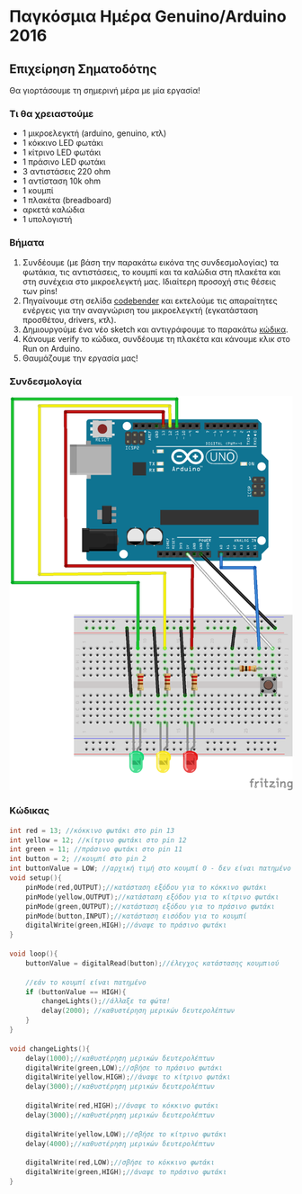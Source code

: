# Παγκόσμια Ημέρα Genuino/Arduino 2016
## Επιχείρηση Σηματοδότης

Θα γιορτάσουμε τη σημερινή μέρα με μία εργασία!

### Τι θα χρειαστούμε
- 1 μικροελεγκτή (arduino, genuino, κτλ)
- 1 κόκκινο LED φωτάκι
- 1 κίτρινο LED φωτάκι
- 1 πράσινο LED φωτάκι
- 3 αντιστάσεις 220 ohm
- 1 αντίσταση 10k ohm
- 1 κουμπί
- 1 πλακέτα (breadboard)
- αρκετά καλώδια
- 1 υπολογιστή

### Βήματα
1. Συνδέουμε (με βάση την παρακάτω εικόνα της συνδεσμολογίας) τα φωτάκια, τις αντιστάσεις, το κουμπί και τα καλώδια στη πλακέτα και στη συνέχεια στο μικροελεγκτή μας. Ιδιαίτερη προσοχή στις θέσεις των pins!
2. Πηγαίνουμε στη σελίδα [codebender](http://codebender.cc) και εκτελούμε τις απαραίτητες ενέργεις για την αναγνώριση του μικροελεγκτή (εγκατάσταση προσθέτου, drivers, κτλ).
3. Δημιουργούμε ένα νέο sketch και αντιγράφουμε το παρακάτω [κώδικα](https://github.com/sortingbubbles/genuino-day-2016#%CE%9A%CF%8E%CE%B4%CE%B9%CE%BA%CE%B1%CF%82).
4. Κάνουμε verify το κώδικα, συνδέουμε τη πλακέτα και κάνουμε κλικ στο Run on Arduino.
5. Θαυμάζουμε την εργασία μας!

### Συνδεσμολογία
![alt text](https://github.com/sortingbubbles/genuino-day-2016/blob/master/sketch.png "Εικόνα Πλακέτας")

### Κώδικας
```c
int red = 13; //κόκκινο φωτάκι στο pin 13
int yellow = 12; //κίτρινο φωτάκι στο pin 12
int green = 11; //πράσινο φωτάκι στο pin 11
int button = 2; //κουμπί στο pin 2
int buttonValue = LOW; //αρχική τιμή στο κουμπί 0 - δεν είναι πατημένο
void setup(){
	pinMode(red,OUTPUT);//κατάσταση εξόδου για το κόκκινο φωτάκι
	pinMode(yellow,OUTPUT);//κατάσταση εξόδου για το κίτρινο φωτάκι
	pinMode(green,OUTPUT);//κατάσταση εξόδου για το πράσινο φωτάκι
	pinMode(button,INPUT);//κατάσταση εισόδου για το κουμπί
	digitalWrite(green,HIGH);//άναψε το πράσινο φωτάκι
}

void loop(){
	buttonValue = digitalRead(button);//έλεγχος κατάστασης κουμπιού
	
	//εάν το κουμπί είναι πατημένο
	if (buttonValue == HIGH){
		changeLights();//άλλαξε τα φώτα!
		delay(2000); //καθυστέρηση μερικών δευτερολέπτων
	}
}

void changeLights(){
	delay(1000);//καθυστέρηση μερικών δευτερολέπτων
	digitalWrite(green,LOW);//σβήσε το πράσινο φωτάκι
	digitalWrite(yellow,HIGH);//άναψε το κίτρινο φωτάκι
	delay(3000);//καθυστέρηση μερικών δευτερολέπτων

	digitalWrite(red,HIGH);//άναψε το κόκκινο φωτάκι
	delay(3000);//καθυστέρηση μερικών δευτερολέπτων
	
	digitalWrite(yellow,LOW);//σβήσε το κίτρινο φωτάκι
	delay(4000);//καθυστέρηση μερικών δευτερολέπτων
	
	digitalWrite(red,LOW);//σβήσε το κόκκινο φωτάκι
	digitalWrite(green,HIGH);//άναψε το πράσινο φωτάκι
}
```






